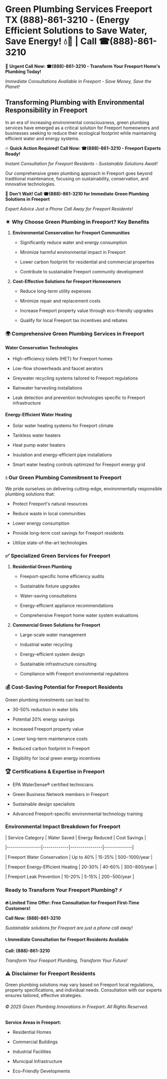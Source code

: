 # Green Plumbing Services Freeport TX (888)-861-3210 - (Energy Efficient Solutions to Save Water, Save Energy! 💧🌿 | Call ☎(888)-861-3210

🚨 **Urgent Call Now: ☎(888)-861-3210 - Transform Your Freeport Home's Plumbing Today!**
*Immediate Consultations Available in Freeport - Save Money, Save the Planet!*

## Transforming Plumbing with Environmental Responsibility in Freeport

In an era of increasing environmental consciousness, green plumbing services have emerged as a critical solution for Freeport homeowners and businesses seeking to reduce their ecological footprint while maintaining efficient water and energy systems. 

🔥 **Quick Action Required! Call Now: ☎(888)-861-3210 - Freeport Experts Ready!**
*Instant Consultation for Freeport Residents - Sustainable Solutions Await!*

Our comprehensive green plumbing approach in Freeport goes beyond traditional maintenance, focusing on sustainability, conservation, and innovative technologies.

🚨 **Don't Wait! Call ☎(888)-861-3210 for Immediate Green Plumbing Solutions in Freeport**
*Expert Advice Just a Phone Call Away for Freeport Residents!*

### ★ Why Choose Green Plumbing in Freeport? Key Benefits

1. **Environmental Conservation for Freeport Communities** 
   - Significantly reduce water and energy consumption
   - Minimize harmful environmental impact in Freeport
   - Lower carbon footprint for residential and commercial properties
   - Contribute to sustainable Freeport community development

2. **Cost-Effective Solutions for Freeport Homeowners** 
   - Reduce long-term utility expenses
   - Minimize repair and replacement costs
   - Increase Freeport property value through eco-friendly upgrades
   - Qualify for local Freeport tax incentives and rebates

### 🌍 Comprehensive Green Plumbing Services in Freeport

#### Water Conservation Technologies
- High-efficiency toilets (HET) for Freeport homes
- Low-flow showerheads and faucet aerators
- Greywater recycling systems tailored to Freeport regulations
- Rainwater harvesting installations
- Leak detection and prevention technologies specific to Freeport infrastructure

#### Energy-Efficient Water Heating
- Solar water heating systems for Freeport climate
- Tankless water heaters
- Heat pump water heaters
- Insulation and energy-efficient pipe installations
- Smart water heating controls optimized for Freeport energy grid

### 💧 Our Green Plumbing Commitment to Freeport

We pride ourselves on delivering cutting-edge, environmentally responsible plumbing solutions that:
- Protect Freeport's natural resources
- Reduce waste in local communities
- Lower energy consumption
- Provide long-term cost savings for Freeport residents
- Utilize state-of-the-art technologies

### ✅ Specialized Green Services for Freeport

1. **Residential Green Plumbing**
   - Freeport-specific home efficiency audits
   - Sustainable fixture upgrades
   - Water-saving consultations
   - Energy-efficient appliance recommendations
   - Comprehensive Freeport home water system evaluations

2. **Commercial Green Solutions for Freeport**
   - Large-scale water management
   - Industrial water recycling
   - Energy-efficient system design
   - Sustainable infrastructure consulting
   - Compliance with Freeport environmental regulations

### 💰 Cost-Saving Potential for Freeport Residents

Green plumbing investments can lead to:
- 30-50% reduction in water bills
- Potential 20% energy savings
- Increased Freeport property value
- Lower long-term maintenance costs
- Reduced carbon footprint in Freeport
- Eligibility for local green energy incentives

### 🏆 Certifications & Expertise in Freeport

- EPA WaterSense® certified technicians
- Green Business Network members in Freeport
- Sustainable design specialists
- Advanced Freeport-specific environmental technology training

### Environmental Impact Breakdown for Freeport

| Service Category | Water Saved | Energy Reduced | Cost Savings |
|-----------------|-------------|----------------|--------------|
| Freeport Water Conservation | Up to 40% | 15-25% | $500-$1000/year |
| Freeport Energy-Efficient Heating | 20-30% | 40-60% | $300-$800/year |
| Freeport Leak Prevention | 10-20% | 5-15% | $200-$500/year |

### Ready to Transform Your Freeport Plumbing? ⚡

**🔥 Limited Time Offer: Free Consultation for Freeport First-Time Customers!**

**Call Now: (888)-861-3210**
*Sustainable solutions for Freeport are just a phone call away!*

#### 📞 Immediate Consultation for Freeport Residents Available

**Call: (888)-861-3210**
*Transform Your Freeport Plumbing, Transform Your Future!*

### ⚠️ Disclaimer for Freeport Residents

Green plumbing solutions may vary based on Freeport local regulations, property specifications, and individual needs. Consultation with our experts ensures tailored, effective strategies.

###### © 2025 Green Plumbing Innovations in Freeport. All Rights Reserved.

**Service Areas in Freeport:** 
- Residential Homes
- Commercial Buildings
- Industrial Facilities
- Municipal Infrastructure
- Eco-Friendly Developments